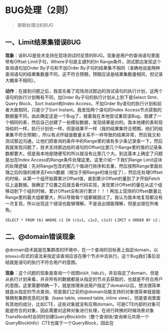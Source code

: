 # BUG处理（2则）

> 聊聊处理过的BUG

## 一、Limit结果集错误BUG

**现象**：该BUG是技术支持在现场测试时反馈的BUG。现象是用户的查询语句里面带有Offset Limit子句，Where子句是主键列的In Range条件，测试那边发现这个查询语句加Order By子句和不加Order By子句的结果集不相同（准确地说是两种查询语句的结果集数量不同，这不符合预期，预期应该是结果集数量相同，但记录大概率不相同）。

**动作**：在接到问题之后，我首先看了现场测试那边的测试语句的执行计划，这两个语句的执行计划略有不同，加Order By子句的执行计划从上到下是Select Stmt、Query Block、Sort Instant和Index Access，不加Order By语句的执行计划和前者大致相同，只是少了Sort Instant。我发现两个语句的Index Access节点获取的数据量不同，由此确定这是一个Bug了，接着我在本地尝试重现该Bug，我建了一个相同的表，然后自己创建了一些模拟数据，发现结果是对的。我本地建的表和现场给的一样，执行计划也一样，但是结果不一样（我的结果集符合预期，他们的结果集不符合预期），所以有点怀疑是数量关系不一样导致的结果异常，然后我又和测试那边沟通，让他们把查询的条件中的Range里的值有多少条记录查一下，然后我就发现问题了，技术支持那边给的语句的Offset比那几个Range里的值的记录条数都要大，但是我本地是随便写的所以就没有比那几个大。到这基本上确定了问题是出在Index Access的Range条件处理这里。这里介绍一下我们Range Limit这块的处理逻辑：先对Range包含的那几个值进行排序和去重，然后按照Range里面处理之后的值的顺序去Fetch数据（相当于按Range的值分组了），然后在处理Offset的时候，从第一个组开始算累计Offset值，直到累计Offset的量到了才开始Fetch往上返数据。我确定了位置之后就去看代码实现，发现累计Offset的量在从这个组移动到下个组的时候，累计Offset没有进行累计！！！再加上现场的Offset数量比Range里的最大组都要大，所以导致每个组都被跳过了。我认为我本地复现都没有一次复现，所以出现这个错误也能够理解，不是说出错能理解，但是出错在所难免。

`SELECT * FROM tb1 WHERE c1 IN (c1v1, c1v2, c1v3) LIMIT n ORDER BY c2；`

## 二、@domain错误现象

@domain技术就是在集群库的环境中，在一个查询的目标表上指定domain，以`@domain`形式的语法来指定该查询应该在哪个节点中去执行。这个Bug我们事后总结就是语句的执行不符合用户的意图。

**现象**：这个问题的现象是查询一个视图`USER_TABLES`，并且指定了domain，但是从执行计划来看，并非所有的数据都是从指定的节点去获取的，也就是不符合用户的意图，这里需要明确一下，就是按理来说用户指定了domain以后，想法很简单就是从指定的节点查询，但是我们之前的@domain功能支持的对象很简单就是能够拥有集群信息的对象（base table, viewed table, inline view）。但是查询里面有其他的成分，比如CTE，这些对象就没有应用domain。可是CTE内部的对象可能是符合的对象，因此需要对这种对象进行处理，在进行转换的时候场景对象TransNode时会同时创建QueryBlockInfo（整个查询块/查询单元共用一个QueryBlockInfo）CTE也属于一个QueryBlock，因此在
